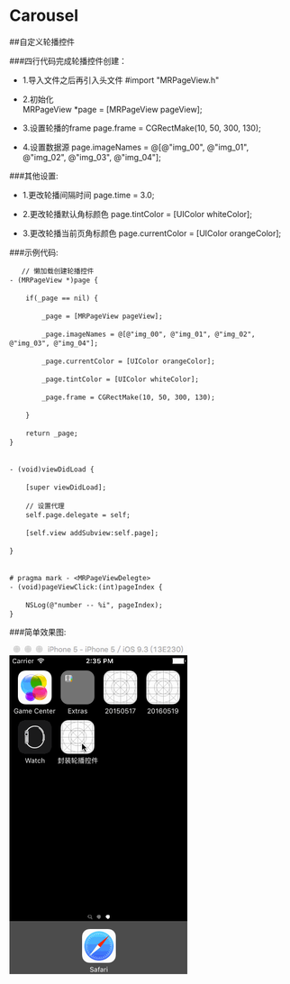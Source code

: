 # Carousel

##自定义轮播控件

###四行代码完成轮播控件创建：

   - 1.导入文件之后再引入头文件
               #import "MRPageView.h"
   
   - 2.初始化           
               MRPageView *page = [MRPageView pageView];
   
   - 3.设置轮播的frame
               page.frame = CGRectMake(10, 50, 300, 130);
   
   - 4.设置数据源
               page.imageNames = @[@"img_00", @"img_01", @"img_02", @"img_03", @"img_04"];
   
###其他设置: 

   - 1.更改轮播间隔时间
               page.time = 3.0;
          
   - 2.更改轮播默认角标颜色
               page.tintColor = [UIColor whiteColor];
          
   - 3.更改轮播当前页角标颜色
               page.currentColor = [UIColor orangeColor];
   

###示例代码:

```objc
   // 懒加载创建轮播控件
- (MRPageView *)page {
    
    if(_page == nil) {
        
        _page = [MRPageView pageView];
        
        _page.imageNames = @[@"img_00", @"img_01", @"img_02", @"img_03", @"img_04"];
        
        _page.currentColor = [UIColor orangeColor];
        
        _page.tintColor = [UIColor whiteColor];
        
        _page.frame = CGRectMake(10, 50, 300, 130);
        
    }
    
    return _page;
}


- (void)viewDidLoad {
    
    [super viewDidLoad];
    
    // 设置代理
    self.page.delegate = self;
    
    [self.view addSubview:self.page];
    
}


# pragma mark - <MRPageViewDelegte>
- (void)pageViewClick:(int)pageIndex {
    
    NSLog(@"number -- %i", pageIndex);
}
```
   
###简单效果图:
   
   ![image](https://github.com/Andrew554/Carousel/blob/master/%E8%87%AA%E5%AE%9A%E4%B9%89%E8%BD%AE%E6%92%AD%E6%8E%A7%E4%BB%B6.gif)
   
